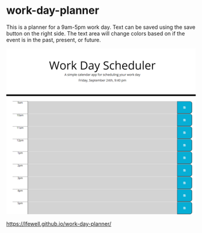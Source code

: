 # work-day-planner
This is a planner for a 9am-5pm work day.  Text can be saved using the save button on the right side.  The text area will change colors based on if the event is in the past, present, or future.

![Screenshot of the deployed webpage](./work-day-planner.png)

https://lfewell.github.io/work-day-planner/